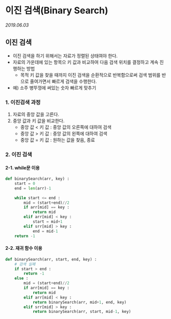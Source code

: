 # 이진 검색(Binary Search)

*2019.06.03*




## 이진 검색

- 이진 검색을 하기 위해서는 자료가 정렬된 상태여야 한다.
- 자료의 가운데에 있는 항목으 키 값과 비교하여 다음 검색 위치를 결정하고 계속 진행하는 방법
  - 목적 키 값을 찾을 때까지 이진 검색을 순환적으로 반복함으로써 검색 범위를 반으로 줄여가면서 빠르게 검색을 수행한다.
- 예) 소주 병뚜껑에 써있는 숫자 빠르게 맞추기



### 1. 이진검색 과정

1. 자료의 중앙 값을 고른다.
2. 중앙 값과 키 값을 비교한다.
   - 중앙 값 < 키 값 : 중앙 값의 오른쪽에 대하여 검색
   - 중앙 값 > 키 값 : 중앙 값의 왼쪽에 대하여 검색
   - 중앙 값 = 키 값 : 원하는 값을 찾음, 종료



### 2. 이진 검색

#### 2-1. while문 이용

```python
def binarySearch(arr, key) :
    start = 0 
    end = len(arr)-1
    
    while start <= end :
        mid = (start+end)//2 
        if arr[mid] == key :
            return mid
        elif arr[mid] < key :
            start = mid+1
       	elif srr[mid] > key :
            end = mid-1
	return -1
```



#### 2-2.  재귀 함수 이용

```python
def binarySearch(arr, start, end, key) :
    # 검색 실패
    if start > end :
        return -1
    else :
        mid = (start+end)//2
        if arr[mid] == key :
            return mid
        elif arr[mid] < key :
            return binarySearch(arr, mid+1, end, key)
       	elif srr[mid] > key :
            return binarySearch(arr, start, mid-1, key)
```

